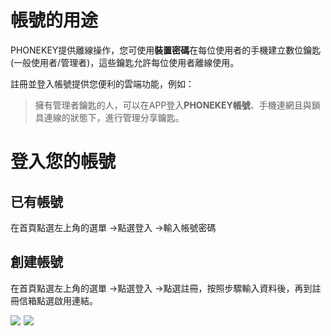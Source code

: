 # 帳號的用途

PHONEKEY提供離線操作，您可使用**裝置密碼**在每位使用者的手機建立數位鑰匙\(一般使用者/管理者\)，這些鑰匙允許每位使用者離線使用。

註冊並登入帳號提供您便利的雲端功能，例如：

> 擁有管理者鑰匙的人，可以在APP登入**PHONEKEY帳號**、手機連網且與鎖具連線的狀態下，進行管理分享鑰匙。

# 登入您的帳號

## 已有帳號

在首頁點選左上角的選單 -&gt;點選登入 -&gt;輸入帳號密碼

## 創建帳號

在首頁點選左上角的選單 -&gt;點選登入 -&gt;點選註冊，按照步驟輸入資料後，再到註冊信箱點選啟用連結。

![](https://userstartw.files.wordpress.com/2018/12/Screenshot_2018-12-21-13-18-00-462_com.userstar.phonekey.png)  ![](https://userstartw.files.wordpress.com/2018/12/Screenshot_2018-12-21-13-17-49-005_com.userstar.phonekey.png)

